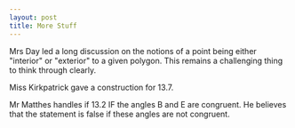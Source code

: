 ```yaml
---
layout: post
title: More Stuff
---
```


Mrs Day led a long discussion on the notions of a point being either "interior" or
"exterior" to a given polygon. This remains a challenging thing to think through
clearly.

Miss Kirkpatrick gave a construction for 13.7.

Mr Matthes handles if 13.2 IF the angles B and E are congruent. He believes that
the statement is false if these angles are not congruent.
